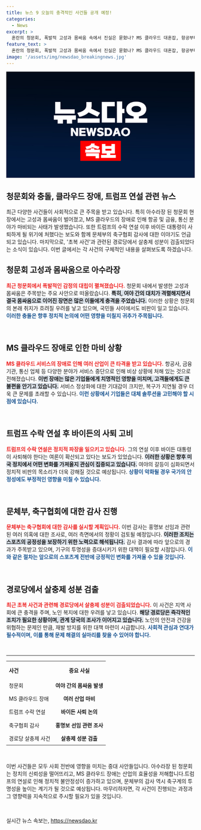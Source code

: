 ```yaml
---
title: 뉴스 9 오늘의 충격적인 사건들 공개 예정!
categories:
  - News
excerpt: >
  혼란의 청문회, 폭발적 고성과 몸싸움 속에서 진실은 묻혔나? MS 클라우드 대혼잡, 항공부터 금융까지 마비! 트럼프 수락 연설 이후 바이든의 사퇴 위기까지, 지금 사람들의 귀를 쫑긋하게 하는 이슈들을 확인하세요!
feature_text: >
  혼란의 청문회, 폭발적 고성과 몸싸움 속에서 진실은 묻혔나? MS 클라우드 대혼잡, 항공부터 금융까지 마비! 트럼프 수락 연설 이후 바이든의 사퇴 위기까지, 지금 사람들의 귀를 쫑긋하게 하는 이슈들을 확인하세요!
image: '/assets/img/newsdao_breakingnews.jpg'
---
```


<p><img src="/assets/img/newsdao_breakingnews.jpg" alt="cryptoinkorea 속보" /></p>

<h2 data-ke-size="size26">청문회와 충돌, 클라우드 장애, 트럼프 연설 관련 뉴스</h2>

<p data-ke-size="size16">최근 다양한 사건들이 사회적으로 큰 주목을 받고 있습니다. 특히 아수라장 된 청문회 현장에서는 고성과 몸싸움이 벌어졌고, MS 클라우드의 장애로 인해 항공 및 금융, 통신 분야가 마비되는 사태가 발생했습니다. 또한 트럼프의 수락 연설 이후 바이든 대통령이 사퇴하게 될 위기에 처했다는 보도와 함께 문체부의 축구협회 감사에 대한 이야기도 언급되고 있습니다. 마지막으로, '초복 사건'과 관련된 경로당에서 살충제 성분이 검출되었다는 소식이 있습니다. 이번 글에서는 각 사건의 구체적인 내용을 살펴보도록 하겠습니다.</p>

<h2 data-ke-size="size26">청문회 고성과 몸싸움으로 아수라장</h2>

<p data-ke-size="size16"><b><span style="color: #ee2323;">최근 청문회에서 폭발적인 감정의 대립이 펼쳐졌습니다.</span></b> 청문회 내에서 발생한 고성과 몸싸움은 주목받는 주요 사안으로 떠올랐습니다. <b><span style="background-color: #21538527;">특히, 여야 간의 대치가 격렬해지면서 결국 몸싸움으로 이어진 장면은 많은 이들에게 충격을 주었습니다.</span></b> 이러한 상황은 청문회의 본래 취지가 흐려질 우려를 낳고 있으며, 국민들 사이에서도 비판이 일고 있습니다. <b><span style="color: #1a5490;">이러한 충돌은 향후 정치적 논의에 어떤 영향을 미칠지 귀추가 주목됩니다.</span></b></p>

<p data-ke-size="size16">&nbsp;</p>

<h2 data-ke-size="size26">MS 클라우드 장애로 인한 마비 상황</h2>

<p data-ke-size="size16"><b><span style="color: #ee2323;">MS 클라우드 서비스의 장애로 인해 여러 산업이 큰 타격을 받고 있습니다.</span></b> 항공사, 금융 기관, 통신 업체 등 다양한 분야가 서비스 중단으로 인해 비상 상황에 처해 있는 것으로 전해졌습니다. <b><span style="background-color: #21538527;">이번 장애는 많은 기업들에게 치명적인 영향을 미치며, 고객들에게도 큰 불편을 안기고 있습니다.</span></b> 서비스 정상화에 대한 기대감이 크지만, 복구가 지연될 경우 더욱 큰 문제를 초래할 수 있습니다. <b><span style="color: #1a5490;">이런 상황에서 기업들은 대체 솔루션을 고민해야 할 시점에 있습니다.</span></b></p>

<p data-ke-size="size16">&nbsp;</p>

<h2 data-ke-size="size26">트럼프 수락 연설 후 바이든의 사퇴 고비</h2>

<p data-ke-size="size16"><b><span style="color: #ee2323;">트럼프의 수락 연설은 정치적 파장을 일으키고 있습니다.</span></b> 그의 연설 이후 바이든 대통령이 사퇴해야 한다는 여론이 확산되고 있다는 보도가 있었습니다. <b><span style="background-color: #21538527;">이러한 상황은 향후 미국 정치에서 어떤 변화를 가져올지 관심이 집중되고 있습니다.</span></b> 여야의 갈등이 심화되면서 정치적 비판의 목소리가 더욱 강해질 것으로 예상됩니다. <b><span style="color: #1a5490;">상황이 악화될 경우 국가의 안정성에도 부정적인 영향을 미칠 수 있습니다.</span></b></p>

<p data-ke-size="size16">&nbsp;</p>

<h2 data-ke-size="size26">문체부, 축구협회에 대한 감사 진행</h2>

<p data-ke-size="size16"><b><span style="color: #ee2323;">문체부는 축구협회에 대한 감사를 실시할 계획입니다.</span></b> 이번 감사는 홍명보 선임과 관련된 여러 의혹에 대한 조사로, 여러 측면에서의 정황이 검토될 예정입니다. <b><span style="background-color: #21538527;">이러한 조치는 스포츠의 공정성을 보장하기 위한 노력으로 해석됩니다.</span></b> 감사 결과에 따라 앞으로의 경과가 주목받고 있으며, 기구의 투명성을 증대시키기 위한 대책이 필요할 시점입니다. <b><span style="color: #1a5490;">이와 같은 절차는 앞으로의 스포츠계 전반에 긍정적인 변화를 가져올 수 있을 것입니다.</span></b></p>

<p data-ke-size="size16">&nbsp;</p>

<h2 data-ke-size="size26">경로당에서 살충제 성분 검출</h2>

<p data-ke-size="size16"><b><span style="color: #ee2323;">최근 초복 사건과 관련해 경로당에서 살충제 성분이 검출되었습니다.</span></b> 이 사건은 지역 사회에 큰 충격을 주며, 노인 복지에 대한 우려를 낳고 있습니다. <b><span style="background-color: #21538527;">해당 경로당은 즉각적인 조치가 필요한 상황이며, 관계 당국의 조사가 이어지고 있습니다.</span></b> 노인의 안전과 건강을 위협하는 문제인 만큼, 재발 방지를 위한 대책 마련이 시급합니다. <b><span style="color: #1a5490;">사회적 관심과 연대가 필수적이며, 이를 통해 문제 해결의 실마리를 찾을 수 있어야 합니다.</span></b></p>

<p data-ke-size="size16">&nbsp;</p>

<hr>

<table style="width: 100%; border-collapse: collapse;">
  <tr>
    <th style="text-align: left; height: 40px;"><b>사건</b></th>
    <th style="text-align: center; height: 40px;"><b>중요 사실</b></th>
  </tr>
  <tr>
    <td style="text-align: left; height: 30px;">청문회</td>
    <td style="text-align: center; height: 30px;"><b>여야 간의 몸싸움 발생</b></td>
  </tr>
  <tr>
    <td style="text-align: left; height: 30px;">MS 클라우드 장애</td>
    <td style="text-align: center; height: 30px;"><b>여러 산업 마비</b></td>
  </tr>
  <tr>
    <td style="text-align: left; height: 30px;">트럼프 수락 연설</td>
    <td style="text-align: center; height: 30px;"><b>바이든 사퇴 논의</b></td>
  </tr>
  <tr>
    <td style="text-align: left; height: 30px;">축구협회 감사</td>
    <td style="text-align: center; height: 30px;"><b>홍명보 선임 관련 조사</b></td>
  </tr>
  <tr>
    <td style="text-align: left; height: 30px;">경로당 살충제 사건</td>
    <td style="text-align: center; height: 30px;"><b>살충제 성분 검출</b></td>
  </tr>
</table>

<p data-ke-size="size16">&nbsp;</p>

<p data-ke-size="size16">이번 사건들은 모두 사회 전반에 영향을 미치는 중대 사안들입니다. 아수라장 된 청문회는 정치의 신뢰성을 떨어뜨리고, MS 클라우드 장애는 산업의 효율성을 저해합니다.트럼프의 연설로 인해 정치적 불안정성이 증가하고 있으며, 문체부의 감사 역시 축구계의 투명성을 높이는 계기가 될 것으로 예상됩니다. 마무리하자면, 각 사건이 진행되는 과정과 그 영향력을 지속적으로 주시할 필요가 있을 것입니다.</p>

<p data-ke-size="size16">&nbsp;</p>
실시간 뉴스 속보는, <a href="https://newsdao.kr" rel="dofollow">https://newsdao.kr</a>


